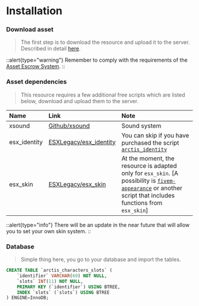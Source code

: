 # Installation

### Download asset

> The first step is to download the resource and upload it to the server. Described in detail [here](/general-informations/install).

::alert{type="warning"}
Remember to comply with the requirements of the [Asset Escrow System](/general-informations/escrow).
::

### Asset dependencies

> This resource requires a few additional free scripts which are listed below, download and upload them to the server.

| Name | Link | Note |
|:-|:-|:-|
| xsound | [Github/xsound](https://github.com/Xogy/xsound) | Sound system |
| esx_identity | [ESXLegacy/esx_identity](https://github.com/esx-framework/esx_core/tree/main/%5Bcore%5D/esx_identity) | You can skip if you have purchased the script [`arctis_identity`](https://arctis-store.pl) |
| esx_skin | [ESXLegacy/esx_skin](https://github.com/esx-framework/esx_core/tree/main/%5Bcore%5D/esx_skin) | At the moment, the resource is adapted only for `esx_skin`. [A possibility is [`fivem-appearance`](https://github.com/wasabirobby/fivem-appearance) or another script that includes functions from `esx_skin`] |

::alert{type="info"}
There will be an update in the near future that will allow you to set your own skin system.
::

### Database

> Simple thing here, you go to your database and import the tables.

```sql
CREATE TABLE `arctis_characters_slots` (
	`identifier` VARCHAR(60) NOT NULL,
	`slots` INT(11) NOT NULL,
	PRIMARY KEY (`identifier`) USING BTREE,
	INDEX `slots` (`slots`) USING BTREE
) ENGINE=InnoDB;
```

### 